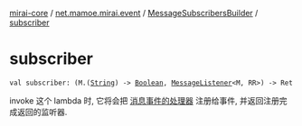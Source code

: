 [mirai-core](../../index.md) / [net.mamoe.mirai.event](../index.md) / [MessageSubscribersBuilder](index.md) / [subscriber](./subscriber.md)

# subscriber

`val subscriber: (M.(`[`String`](https://kotlinlang.org/api/latest/jvm/stdlib/kotlin/-string/index.html)`) -> `[`Boolean`](https://kotlinlang.org/api/latest/jvm/stdlib/kotlin/-boolean/index.html)`, `[`MessageListener`](../-message-listener.md)`<M, RR>) -> Ret`

invoke 这个 lambda 时, 它将会把 [消息事件的处理器](../-message-listener.md) 注册给事件, 并返回注册完成返回的监听器.


